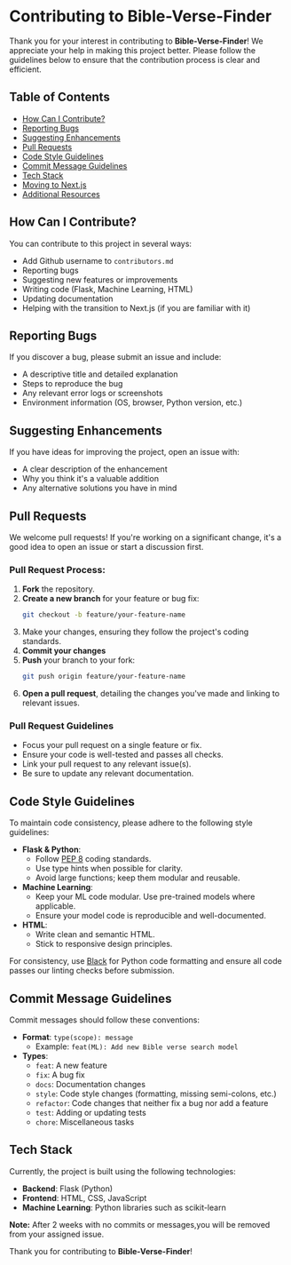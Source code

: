 # Contributing to Bible-Verse-Finder

Thank you for your interest in contributing to **Bible-Verse-Finder**! We appreciate your help in making this project better. Please follow the guidelines below to ensure that the contribution process is clear and efficient.

## Table of Contents

- [How Can I Contribute?](#how-can-i-contribute)
- [Reporting Bugs](#reporting-bugs)
- [Suggesting Enhancements](#suggesting-enhancements)
- [Pull Requests](#pull-requests)
- [Code Style Guidelines](#code-style-guidelines)
- [Commit Message Guidelines](#commit-message-guidelines)
- [Tech Stack](#tech-stack)
- [Moving to Next.js](#moving-to-nextjs)
- [Additional Resources](#additional-resources)

## How Can I Contribute?

You can contribute to this project in several ways:
- Add Github username to `contributors.md`
- Reporting bugs
- Suggesting new features or improvements
- Writing code (Flask, Machine Learning, HTML)
- Updating documentation
- Helping with the transition to Next.js (if you are familiar with it)

## Reporting Bugs

If you discover a bug, please submit an issue and include:
- A descriptive title and detailed explanation
- Steps to reproduce the bug
- Any relevant error logs or screenshots
- Environment information (OS, browser, Python version, etc.)

## Suggesting Enhancements

If you have ideas for improving the project, open an issue with:
- A clear description of the enhancement
- Why you think it's a valuable addition
- Any alternative solutions you have in mind

## Pull Requests

We welcome pull requests! If you're working on a significant change, it's a good idea to open an issue or start a discussion first.

### Pull Request Process:

1. **Fork** the repository.
2. **Create a new branch** for your feature or bug fix:  
   ```bash
   git checkout -b feature/your-feature-name
   
3. Make your changes, ensuring they follow the project's coding standards.
4. **Commit your changes**
5. **Push** your branch to your fork:  
   ```bash
   git push origin feature/your-feature-name
   ```
6. **Open a pull request**, detailing the changes you've made and linking to relevant issues.

### Pull Request Guidelines

- Focus your pull request on a single feature or fix.
- Ensure your code is well-tested and passes all checks.
- Link your pull request to any relevant issue(s).
- Be sure to update any relevant documentation.

## Code Style Guidelines

To maintain code consistency, please adhere to the following style guidelines:
- **Flask & Python**:
  - Follow [PEP 8](https://www.python.org/dev/peps/pep-0008/) coding standards.
  - Use type hints when possible for clarity.
  - Avoid large functions; keep them modular and reusable.
- **Machine Learning**:
  - Keep your ML code modular. Use pre-trained models where applicable.
  - Ensure your model code is reproducible and well-documented.
- **HTML**:
  - Write clean and semantic HTML.
  - Stick to responsive design principles.
  
For consistency, use [Black](https://github.com/psf/black) for Python code formatting and ensure all code passes our linting checks before submission.

## Commit Message Guidelines

Commit messages should follow these conventions:
- **Format**: `type(scope): message`
  - Example: `feat(ML): Add new Bible verse search model`
- **Types**:
  - `feat`: A new feature
  - `fix`: A bug fix
  - `docs`: Documentation changes
  - `style`: Code style changes (formatting, missing semi-colons, etc.)
  - `refactor`: Code changes that neither fix a bug nor add a feature
  - `test`: Adding or updating tests
  - `chore`: Miscellaneous tasks

## Tech Stack

Currently, the project is built using the following technologies:
- **Backend**: Flask (Python)
- **Frontend**: HTML, CSS, JavaScript
- **Machine Learning**: Python libraries such as scikit-learn
  
**Note:** After 2 weeks with no commits or messages,you will be removed from
your assigned issue.


Thank you for contributing to **Bible-Verse-Finder**!
